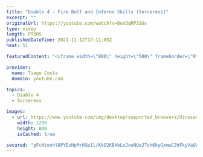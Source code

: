 ```yaml
---
title: "Diablo 4 - Fire Bolt and Inferno Skills (Sorceress)"
excerpt: ""
originalUrl: https://youtube.com/watch?v=BunDqRP31Gs
type: video
length: PT30S
publishedDateTime: 2021-11-12T17:11:05Z
heat: 51

featuredContent: "<iframe width=\"800\" height=\"500\" frameborder=\"0\" src=\"https://www.youtube.com/embed/BunDqRP31Gs\" allow=\"accelerometer; autoplay; encrypted-media; gyroscope; picture-in-picture\" allowfullscreen></iframe>"

provider:
  name: Tiago Costa
  domain: youtube.com

topics:
  - Diablo 4
  - Sorceress

images:
  - url: https://www.youtube.com/img/desktop/supported_browsers/dinosaur.png
    width: 1200
    height: 800
    isCached: true

secured: "pFcNtonhl8PYEzHpMrHXp1l/KkO2KBkbLoJxuNUaJToh6kyGxmwC2hFkyVaQBzXMu/18zwrvVJf0ggB9YtKFbljxKXphL9S5mMMHRqp8y2EO6xG3QlaDO1h0V4Fa6QhH+jYoMj5I6XaWj38XgyW23olKk68yAQ5tdHFhLgtsom/kmQt7fH9QPD58Uhhi57wv+5IQr5hMD1NTIsSphbBOyoRgPOL4cQpBA2uC7VVOdSILw7iSxAmcTmOHDMtjqUvxFAoWC6dBugwMVtfSiJYG5Spgt3OAST1Kl72VvETQXHhWFhlmVnkfdU0gGjx8Se5hp/qk8oYb3BjB2QnowJdCEQ12c567yt0Mi5EGLgcKtPXqOf1vT5jios1KMGkDBGcxGkg7DOhn3UyDAoLg/w9djdcjK0yoGWRF2RoplxkQ+zU=;UrVdfcZUmmMa+wdzCuYfmA=="
---
```


